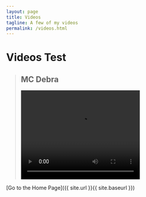 ```yaml
---
layout: page
title: Videos
tagline: A few of my videos
permalink: /videos.html
---
```

# Videos Test

  > ## MC Debra
  > <video width="320" height="240" controls>
  > <source src="https://github.com/bab223/Hosting/blob/master/your%20small%20back.mp4?raw=true" type="video/mp4">
  > Your browser does not support the video tag.
  > </video>


[Go to the Home Page]({{ site.url }}{{ site.baseurl }})
